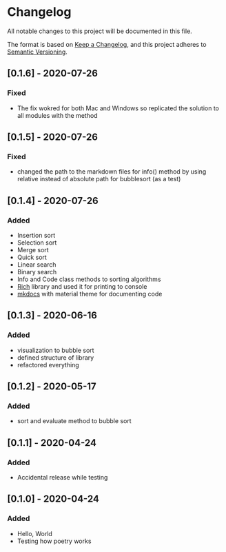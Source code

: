 # Changelog
All notable changes to this project will be documented in this file.

The format is based on [Keep a Changelog](https://keepachangelog.com/en/1.0.0/),
and this project adheres to [Semantic Versioning](https://semver.org/spec/v2.0.0.html).


## [0.1.6] - 2020-07-26
### Fixed
- The fix wokred for both Mac and Windows so replicated the solution to all modules with the method


## [0.1.5] - 2020-07-26
### Fixed
- changed the path to the markdown files for info() method by using relative instead of absolute path for bubblesort (as a test)


## [0.1.4] - 2020-07-26
### Added
- Insertion sort
- Selection sort
- Merge sort
- Quick sort
- Linear search
- Binary search
- Info and Code class methods to sorting algorithms
- [Rich](https://pypi.org/project/rich/) library and used it for printing to console
- [mkdocs](https://www.mkdocs.org/) with material theme for documenting code

## [0.1.3] - 2020-06-16
### Added
- visualization to bubble sort
- defined structure of library
- refactored everything

## [0.1.2] - 2020-05-17
### Added
- sort and evaluate method to bubble sort


## [0.1.1] - 2020-04-24
### Added
- Accidental release while testing


## [0.1.0] - 2020-04-24
### Added
- Hello, World
- Testing how poetry works


